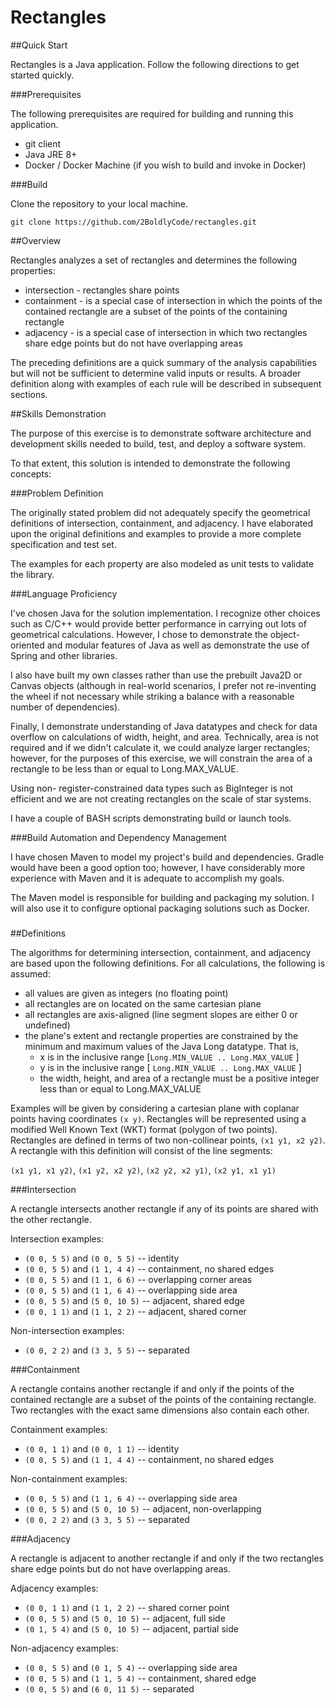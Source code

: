 Rectangles
==========

##Quick Start

Rectangles is a Java application.  Follow the following directions to get started
quickly.

###Prerequisites

The following prerequisites are required for building and running this application.

*   git client
*   Java JRE 8+
*   Docker / Docker Machine (if you wish to build and invoke in Docker)

###Build

Clone the repository to your local machine.

```
git clone https://github.com/2BoldlyCode/rectangles.git
```



##Overview

Rectangles analyzes a set of rectangles and determines the following properties:

*   intersection - rectangles share points
*   containment - is a special case of intersection in which the points of the
    contained rectangle are a subset of the points of the containing rectangle
*   adjacency - is a special case of intersection in which two rectangles share
    edge points but do not have overlapping areas

The preceding definitions are a quick summary of the analysis capabilities but
will not be sufficient to determine valid inputs or results.  A broader definition
along with examples of each rule will be described in subsequent sections.

##Skills Demonstration

The purpose of this exercise is to demonstrate software architecture and
development skills needed to build, test, and deploy a software system.

To that extent, this solution is intended to demonstrate the following concepts:

###Problem Definition

The originally stated problem did not adequately specify the geometrical definitions
of intersection, containment, and adjacency.  I have elaborated upon the original
definitions and examples to provide a more complete specification and test set.

The examples for each property are also modeled as unit tests to validate the library.

###Language Proficiency

I've chosen Java for the solution implementation.  I recognize other choices such as
C/C++ would provide better performance in carrying out lots of geometrical calculations.
However, I chose to demonstrate the object-oriented and modular features of Java as well
as demonstrate the use of Spring and other libraries.

I also have built my own classes rather than use the prebuilt Java2D or Canvas
objects (although in real-world scenarios, I prefer not re-inventing the wheel
if not necessary while striking a balance with a reasonable number of dependencies).

Finally, I demonstrate understanding of Java datatypes and check for data overflow
on calculations of width, height, and area.  Technically, area is not required and
if we didn't calculate it, we could analyze larger rectangles; however, for the
purposes of this exercise, we will constrain the area of a rectangle to be less
than or equal to Long.MAX_VALUE.

Using non- register-constrained data types such as BigInteger is not efficient and
we are not creating rectangles on the scale of star systems.

I have a couple of BASH scripts demonstrating build or launch tools.

###Build Automation and Dependency Management

I have chosen Maven to model my project's build and dependencies.  Gradle would have been a
good option too; however, I have considerably more experience with Maven and it is
adequate to accomplish my goals.

The Maven model is responsible for building and packaging my solution.  I will also use
it to configure optional packaging solutions such as Docker.

###

##Definitions

The algorithms for determining intersection, containment, and adjacency
are based upon the following definitions.  For all calculations, the following
is assumed:

*   all values are given as integers (no floating point)
*   all rectangles are on located on the same cartesian plane
*   all rectangles are axis-aligned (line segment slopes are either 0 or undefined)
*   the plane's extent and rectangle properties are constrained by the minimum and
    maximum values of the Java Long datatype.  That is,
    *   x is in the inclusive range \[`Long.MIN_VALUE .. Long.MAX_VALUE` \]
    *   y is in the inclusive range \[ `Long.MIN_VALUE .. Long.MAX_VALUE` \]
    *   the width, height, and area of a rectangle must be a positive integer
        less than or equal to Long.MAX_VALUE

Examples will be given by considering a cartesian plane with coplanar points having
coordinates `(x y)`.  Rectangles will be represented using a modified Well Known
Text (WKT) format (polygon of two points).  Rectangles are defined in terms of
two non-collinear points, `(x1 y1, x2 y2)`.  A rectangle with this definition
will consist of the line segments:

`(x1 y1, x1 y2)`, `(x1 y2, x2 y2)`, `(x2 y2, x2 y1)`, `(x2 y1, x1 y1)`

###Intersection

A rectangle intersects another rectangle if any of its points are shared with
the other rectangle.

Intersection examples:

*   `(0 0, 5 5)` and `(0 0, 5 5)` -- identity
*   `(0 0, 5 5)` and `(1 1, 4 4)` -- containment, no shared edges
*   `(0 0, 5 5)` and `(1 1, 6 6)` -- overlapping corner areas
*   `(0 0, 5 5)` and `(1 1, 6 4)` -- overlapping side area
*   `(0 0, 5 5)` and `(5 0, 10 5)` -- adjacent, shared edge
*   `(0 0, 1 1)` and `(1 1, 2 2)` -- adjacent, shared corner

Non-intersection examples:

*   `(0 0, 2 2)` and `(3 3, 5 5)` -- separated

###Containment

A rectangle contains another rectangle if and only if the points of the contained rectangle
are a subset of the points of the containing rectangle.  Two rectangles with the exact
same dimensions also contain each other.

Containment examples:
*   `(0 0, 1 1)` and `(0 0, 1 1)` -- identity
*   `(0 0, 5 5)` and `(1 1, 4 4)` -- containment, no shared edges

Non-containment examples:
*   `(0 0, 5 5)` and `(1 1, 6 4)` -- overlapping side area
*   `(0 0, 5 5)` and `(5 0, 10 5)` -- adjacent, non-overlapping
*   `(0 0, 2 2)` and `(3 3, 5 5)` -- separated

###Adjacency

A rectangle is adjacent to another rectangle if and only if the two rectangles
share edge points but do not have overlapping areas.

Adjacency examples:
*   `(0 0, 1 1)` and `(1 1, 2 2)` -- shared corner point
*   `(0 0, 5 5)` and `(5 0, 10 5)` -- adjacent, full side
*   `(0 1, 5 4)` and `(5 0, 10 5)` -- adjacent, partial side

Non-adjacency examples:
*   `(0 0, 5 5)` and `(0 1, 5 4)` -- overlapping side area
*   `(0 0, 5 5)` and `(1 1, 5 4)` -- containment, shared edge
*   `(0 0, 5 5)` and `(6 0, 11 5)` -- separated
